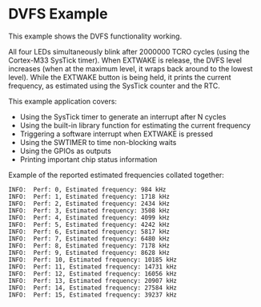 # DVFS Example

This example shows the DVFS functionality working. 

All four LEDs simultaneously blink after 2000000 TCRO cycles (using the Cortex-M33 SysTick timer). When EXTWAKE is release, the DVFS level increases (when at the maximum level, it wraps back around to the lowest level). While the EXTWAKE button is being held, it prints the current frequency, as estimated using the SysTick counter and the RTC. 


This example application covers:

* Using the SysTick timer to generate an interrupt after N cycles
* Using the built-in library function for estimating the current frequency
* Triggering a software interrupt when EXTWAKE is pressed
* Using the SWTIMER to time non-blocking waits
* Using the GPIOs as outputs
* Printing important chip status information


Example of the reported estimated frequencies collated together:
```
INFO:  Perf: 0, Estimated frequency: 984 kHz
INFO:  Perf: 1, Estimated frequency: 1718 kHz
INFO:  Perf: 2, Estimated frequency: 2434 kHz
INFO:  Perf: 3, Estimated frequency: 3508 kHz
INFO:  Perf: 4, Estimated frequency: 4099 kHz
INFO:  Perf: 5, Estimated frequency: 4242 kHz
INFO:  Perf: 6, Estimated frequency: 5817 kHz
INFO:  Perf: 7, Estimated frequency: 6480 kHz
INFO:  Perf: 8, Estimated frequency: 7178 kHz
INFO:  Perf: 9, Estimated frequency: 8628 kHz
INFO:  Perf: 10, Estimated frequency: 10185 kHz
INFO:  Perf: 11, Estimated frequency: 14731 kHz
INFO:  Perf: 12, Estimated frequency: 16056 kHz
INFO:  Perf: 13, Estimated frequency: 20907 kHz
INFO:  Perf: 14, Estimated frequency: 27584 kHz
INFO:  Perf: 15, Estimated frequency: 39237 kHz
```

